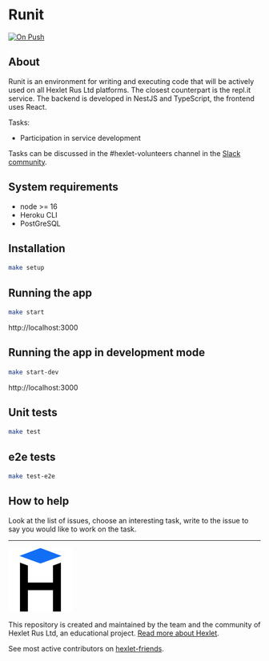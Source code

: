# Runit

[![On Push](https://github.com/hexlet/hexlet-editor/workflows/On%20Push/badge.svg?branch=main)](https://github.com/hexlet/hexlet-editor/actions)

## About

Runit is an environment for writing and executing code that will be actively used on all Hexlet Rus Ltd platforms. The closest counterpart is the repl.it service. The backend is developed in NestJS and TypeScript, the frontend uses React.

Tasks:

* Participation in service development

Tasks can be discussed in the #hexlet-volunteers channel in the [Slack community](https://slack-ru.hexlet.io/).

## System requirements

* node >= 16
* Heroku CLI
* PostGreSQL

## Installation

```bash
make setup
```

## Running the app

```bash
make start
```
http://localhost:3000

## Running the app in development mode

```bash
make start-dev
```
http://localhost:3000

## Unit tests

```bash
make test
```

## e2e tests

```bash
make test-e2e
```

## How to help

Look at the list of issues, choose an interesting task, write to the issue to say you would like to work on the task.

---

[![Hexlet Rus Ltd logo](https://raw.githubusercontent.com/Hexlet/assets/master/images/hexlet_logo128.png)](https://hexlet.io/?utm_source=github&utm_medium=link&utm_campaign=hexlet-editor)

This repository is created and maintained by the team and the community of Hexlet Rus Ltd, an educational project. [Read more about Hexlet](https://hexlet.io/?utm_source=github&utm_medium=link&utm_campaign=hexlet-editor).

See most active contributors on [hexlet-friends](https://friends.hexlet.io/).
